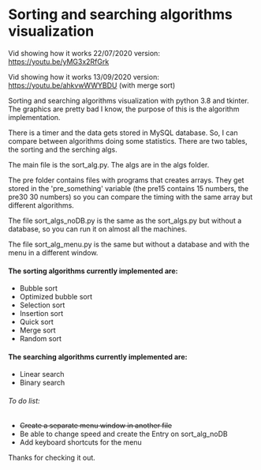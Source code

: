 # Sorting and searching algorithms visualization

Vid showing how it works 22/07/2020 version: https://youtu.be/yMG3x2RfGrk

Vid showing how it works 13/09/2020 version: https://youtu.be/ahkvwWWYBDU 	(with merge sort)


Sorting and searching algorithms visualization with python 3.8 and tkinter. The graphics are pretty bad I know, the purpose of this is the algorithm implementation.

There is a timer and the data gets stored in MySQL database. So, I can compare between algorithms doing some statistics. There are two tables, the sorting and the serching algs.

The main file is the sort_alg.py. The algs are in the algs folder. 

The pre folder contains files with programs that creates arrays. They get stored in the 'pre_something' variable (the pre15 contains 15 numbers, the pre30 30 numbers) so you can compare the timing with the same array but different algorithms.

The file sort_algs_noDB.py is the same as the sort_algs.py but without a database, so you can run it on almost all the machines.

The file sort_alg_menu.py is the same but without a database and with the menu in a different window.

#### The sorting algorithms currently implemented are:
- Bubble sort
- Optimized bubble sort
- Selection sort
- Insertion sort
- Quick sort
- Merge sort
- Random sort

#### The searching algorithms currently implemented are:
- Linear search
- Binary search

###### To do list:
- ~~Create a separate menu window in another file~~
- Be able to change speed and create the Entry on sort_alg_noDB
- Add keyboard shortcuts for the menu


Thanks for checking it out.